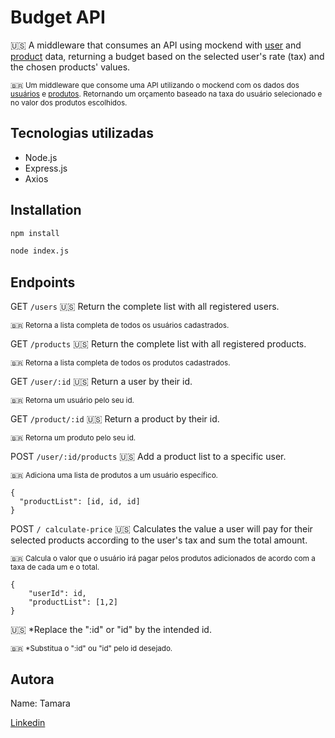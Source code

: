 
<h1>Budget API</h1>

🇺🇸 A middleware that consumes an API using mockend with [user](https://mockend.com/juunegreiros/BE-test-api/users) and [product](https://mockend.com/juunegreiros/BE-test-api/products) data, returning a budget based on the selected user's rate (tax) and the chosen products' values.

<sub>🇧🇷 Um middleware que consome uma API utilizando o mockend com os dados dos [usuários](https://mockend.com/juunegreiros/BE-test-api/users) e [produtos](https://mockend.com/juunegreiros/BE-test-api/products). Retornando um orçamento baseado na taxa do usuário selecionado e no valor dos produtos escolhidos. </sub>


<h2>Tecnologias utilizadas</h2>
  <ul>
    <li>Node.js</li>
    <li>Express.js</li>
    <li>Axios</li>
  </ul>


<h2>Installation</h2>

```bash
npm install
```

```bash
node index.js
```

<h2>Endpoints</h2>

GET `/users`
🇺🇸 Return the complete list with all registered users.

  <sub>🇧🇷 Retorna a lista completa de todos os usuários cadastrados.</sub>

GET `/products`
🇺🇸 Return the complete list with all registered products.

  <sub>🇧🇷 Retorna a lista completa de todos os produtos cadastrados.</sub>

GET `/user/:id`
🇺🇸 Return a user by their id.

  <sub>🇧🇷 Retorna um usuário pelo seu id.</sub>

GET `/product/:id`
🇺🇸 Return a product by their id.

  <sub>🇧🇷 Retorna um produto pelo seu id.</sub>

POST `/user/:id/products`
🇺🇸 Add a product list to a specific user.

  <sub>🇧🇷 Adiciona uma lista de produtos a um usuário específico.</sub>
```
{
  "productList": [id, id, id]
}
```

POST `/ calculate-price`
🇺🇸 Calculates the value a user will pay for their selected products according to the user's tax and sum the total amount.

  <sub>🇧🇷 Calcula o valor que o usuário irá pagar pelos produtos adicionados de acordo com a taxa de cada um e o total.</sub>
```
{
    "userId": id,
    "productList": [1,2]
}
```

🇺🇸 *Replace the ":id" or "id" by the intended id.

<sub>🇧🇷 *Substitua o ":id" ou "id" pelo id desejado.</sub>


<h2>Autora</h2>
Name: Tamara

[Linkedin](https://www.linkedin.com/in/tamaraafvieira/)


